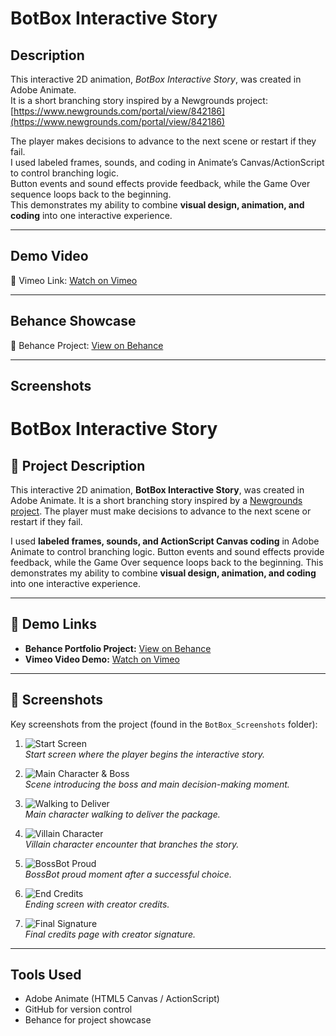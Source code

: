 # BotBox Interactive Story
## Description
This interactive 2D animation, *BotBox Interactive Story*, was created in Adobe Animate.  
It is a short branching story inspired by a Newgrounds project:  
[https://www.newgrounds.com/portal/view/842186](https://www.newgrounds.com/portal/view/842186)

The player makes decisions to advance to the next scene or restart if they fail.  
I used labeled frames, sounds, and coding in Animate’s Canvas/ActionScript to control branching logic.  
Button events and sound effects provide feedback, while the Game Over sequence loops back to the beginning.  
This demonstrates my ability to combine **visual design, animation, and coding** into one interactive experience.

---

## Demo Video
🎥 Vimeo Link: [Watch on Vimeo](https://vimeo.com/1118900168)

---

## Behance Showcase
🎨 Behance Project: [View on Behance](https://www.behance.net/gallery/234690871/BotBox-Interactive-Story-Adobe-Animate-Project)

---

## Screenshots
# BotBox Interactive Story

## 📖 Project Description
This interactive 2D animation, **BotBox Interactive Story**, was created in Adobe Animate. It is a short branching story inspired by a [Newgrounds project](https://www.newgrounds.com/portal/view/842186). The player must make decisions to advance to the next scene or restart if they fail.  

I used **labeled frames, sounds, and ActionScript Canvas coding** in Adobe Animate to control branching logic. Button events and sound effects provide feedback, while the Game Over sequence loops back to the beginning. This demonstrates my ability to combine **visual design, animation, and coding** into one interactive experience.

---

## 🎥 Demo Links
- **Behance Portfolio Project:** [View on Behance](https://www.behance.net/gallery/234690871/BotBox-Interactive-Story-Adobe-Animate-Project)  
- **Vimeo Video Demo:** [Watch on Vimeo](https://vimeo.com/1118900168)

---

## 📸 Screenshots
Key screenshots from the project (found in the `BotBox_Screenshots` folder):

1. ![Start Screen](BotBox_Screenshots/0_BoxBotDelivery_StartScreen.png)  
   *Start screen where the player begins the interactive story.*

2. ![Main Character & Boss](BotBox_Screenshots/1_BoxBotDelivery_MainCharacterBoss.png)  
   *Scene introducing the boss and main decision-making moment.*

3. ![Walking to Deliver](BotBox_Screenshots/3_BoxBotDelivery_BotBoxWalkingToDeliver.png)  
   *Main character walking to deliver the package.*

4. ![Villain Character](BotBox_Screenshots/5_BoxBotDelivery_VillainCharacter.png)  
   *Villain character encounter that branches the story.*

5. ![BossBot Proud](BotBox_Screenshots/15_BoxBotDelivery_BossBot_Proud.png)  
   *BossBot proud moment after a successful choice.*

6. ![End Credits](BotBox_Screenshots/17_BoxBotDelivery_EndCreatorCredits_1.png)  
   *Ending screen with creator credits.*

7. ![Final Signature](BotBox_Screenshots/19_BoxBotDelivery_FinalCreditSignature.png)  
   *Final credits page with creator signature.*
---

## Tools Used
- Adobe Animate (HTML5 Canvas / ActionScript)
- GitHub for version control
- Behance for project showcase
